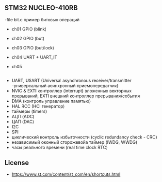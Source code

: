 ## STM32 NUCLEO-410RB

-file bit.c пример битовых операций

- ch01 GPIO (blink)
- ch02 GPIO (but)
- ch03 GPIO (but/lock)

- ch04 UART + UART_IT
- ch05 

## 
- UART, USART (Universal asynchronous receiver/transmitter -универсальный асинхронный приемопередатчик)
- NVIC & EXTI контроллер (interrupt) вложенных векторных прерываний, EXTI внешний контроллер прерывания/события
- DMA (контроль управление памятью)
- HAL RCC (HCI генератор)
- таймеры (timers)
- АЦП (ADC) 
- ЦАП (DAC)
- I2C
- SPI
- циклический контроль избыточности (cyclic redundancy check - CRC)
- независимый  оконный сторожевойа таймер (IWDG, WWDG)
- часы реального времени (real time clock RTC)

## License

- https://www.st.com/content/st_com/en/shortcuts.html

